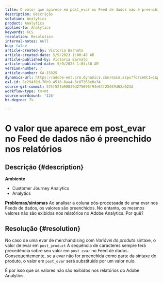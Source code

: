 ```yaml
---
title: O valor que aparece em post_evar no Feed de dados não é preenchido nos relatórios
description: Descrição
solution: Analytics
product: Analytics
applies-to: Analytics
keywords: KCS
resolution: Resolution
internal-notes: null
bug: false
article-created-by: Victoria Barnato
article-created-date: 5/9/2023 1:00:48 AM
article-published-by: Victoria Barnato
article-published-date: 5/9/2023 1:01:30 AM
version-number: 7
article-number: KA-15025
dynamics-url: https://adobe-ent.crm.dynamics.com/main.aspx?forceUCI=1&pagetype=entityrecord&etn=knowledgearticle&id=c9f3ecec-04ee-ed11-8849-6045bd0065b6
exl-id: 8c294f0d-70b9-4518-8aa4-6c87268e0a34
source-git-commit: 575f52fb90839d275696f94e64f25039d62a623d
workflow-type: tm+mt
source-wordcount: '126'
ht-degree: 7%

---
```


# O valor que aparece em post_evar no Feed de dados não é preenchido nos relatórios

## Descrição {#description}

<b>Ambiente</b>
- Customer Journey Analytics
- Analytics



<b>Problemas/sintomas</b>
Ao analisar a coluna pós-processada de uma evar nos Feeds de dados, os valores são preenchidos. No entanto, os mesmos valores não são exibidos nos relatórios no Adobe Analytics. Por quê?






## Resolução {#resolution}


No caso de uma evar de merchandising com *Variável do produto* sintaxe, o valor de evar em `post_product` A sequência de caracteres sempre terá precedência sobre seu valor em `post_evar` no Feed de dados. Consequentemente, se a evar não for preenchida como parte da sintaxe do produto, o valor em `post_evar` será substituído por um valor nulo.

É por isso que os valores não são exibidos nos relatórios do Adobe Analytics.
